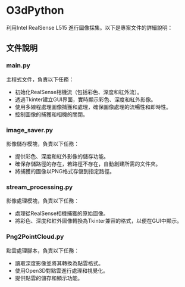 # O3dPython

利用Intel RealSense L515 進行圖像採集。以下是專案文件的詳細說明：

## 文件說明

### main.py

主程式文件，負責以下任務：

- 初始化RealSense相機流（包括彩色、深度和紅外流）。
- 透過Tkinter建立GUI界面，實時顯示彩色、深度和紅外影像。
- 使用多線程處理圖像捕獲和處理，確保圖像處理的流暢性和即時性。
- 控制圖像的捕獲和相機的關閉。

### image_saver.py

影像儲存模塊，負責以下任務：

- 提供彩色、深度和紅外影像的儲存功能。
- 確保存儲路徑的存在，若路徑不存在，自動創建所需的文件夾。
- 將捕獲的圖像以PNG格式存儲到指定路徑。

### stream_processing.py

影像處理模塊，負責以下任務：

- 處理從RealSense相機捕獲的原始圖像。
- 將彩色、深度和紅外圖像轉換為Tkinter兼容的格式，以便在GUI中顯示。

### Png2PointCloud.py

點雲處理腳本，負責以下任務：

- 讀取深度影像並將其轉換為點雲格式。
- 使用Open3D對點雲進行處理和視覺化。
- 提供點雲的儲存和顯示功能。
